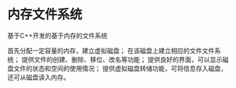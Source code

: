 # 内存文件系统
基于C++开发的基于内存的文件系统

首先分配一定容量的内存，建立虚拟磁盘；
在该磁盘上建立相应的文件文件系统；
提供文件的创建、删除、移位、改名等功能；
提供良好的界面，可以显示磁盘文件的状态和空间的使用情况；
提供虚拟磁盘转储功能，可将信息存入磁盘，还可从磁盘读入内存。
